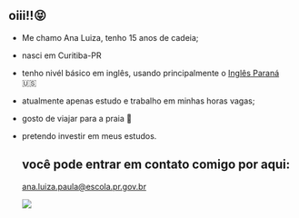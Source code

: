 ## oiii!!😝
* Me chamo Ana Luiza, tenho 15 anos de cadeia;
* nasci em Curitiba-PR
* tenho nivél básico em inglês, usando principalmente o [Inglês Paraná](https://www.educacao.pr.gov.br/ingles_parana)  🇺🇸
* atualmente apenas estudo e trabalho em minhas horas vagas;
* gosto de viajar para a praia 🌊
* pretendo investir em meus estudos.

  ## você pode entrar em contato comigo por aqui:

   ana.luiza.paula@escola.pr.gov.br

  ![](https://media1.tenor.com/m/OJbN3TbeEy0AAAAd/but-i%E2%80%99m-not-original.gif)
